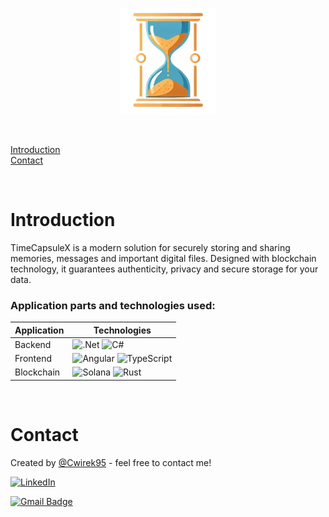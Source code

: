 <br>

<p align="center">
    <img src="assets/images/TimeCapsuleX-logo.png" alt="TimeCapsuleX" border="0" style="width:30%; height:auto;">
</p>

<br>

[Introduction](#introduction) <br>
[Contact](#contact) <br>

 <br>

# Introduction

TimeCapsuleX is a modern solution for securely storing and sharing memories, messages and important digital files. Designed with blockchain technology, it guarantees authenticity, privacy and secure storage for your data.
### Application parts and technologies used:

| Application | Technologies                                                                                                                                                                                                                             |
| --- |------------------------------------------------------------------------------------------------------------------------------------------------------------------------------------------------------------------------------------------|
| Backend | ![.Net](https://img.shields.io/badge/.NET-5C2D91?style=for-the-badge&logo=.net&logoColor=white) ![C#](https://img.shields.io/badge/c%23-%23239120.svg?style=for-the-badge&logo=csharp&logoColor=white)                                   |
| Frontend | ![Angular](https://img.shields.io/badge/angular-%23DD0031.svg?style=for-the-badge&logo=angular&logoColor=white) ![TypeScript](https://img.shields.io/badge/typescript-%23007ACC.svg?style=for-the-badge&logo=typescript&logoColor=white) |
| Blockchain | ![Solana](https://img.shields.io/badge/Solana-000?style=for-the-badge&logo=Solana&logoColor=9945FF) ![Rust](https://img.shields.io/badge/rust-%23E34F26.svg?style=for-the-badge&logo=rust&logoColor=white)                               |

<br>

# Contact

Created by [@Cwirek95](https://github.com/Cwirek95) - feel free to contact me! <br>

[![LinkedIn](https://img.shields.io/badge/linkedin-%230077B5.svg?style=for-the-badge&logo=linkedin&logoColor=white)](https://www.linkedin.com/in/andrzej-cwiertniak/)

[![Gmail Badge](https://img.shields.io/badge/Gmail-D14836?style=for-the-badge&logo=gmail&logoColor=white&link=mailto:acwiertniak95@gmail.com)](mailto:acwiertniak95@gmail.com)